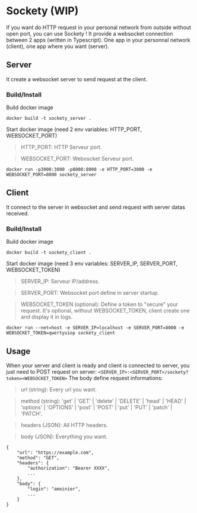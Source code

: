 # Sockety (WIP)

If you want do HTTP request in your personal network from outside without open port, you can use Sockety ! It provide a websocket connection between 2 apps (written in Typescript).
One app in your personnal network (client), one app where you want (server).

## Server
It create a websocket server to send request at the client.

### Build/Install
Build docker image
```
docker build -t sockety_server .
```
Start docker image (need 2 env variables: HTTP_PORT, WEBSOCKET_PORT)
> HTTP_PORT: HTTP Serveur port.

> WEBSOCKET_PORT: Weboscket Serveur port.
```
docker run -p3000:3000 -p8000:8000 -e HTTP_PORT=3000 -e WEBSOCKET_PORT=8000 sockety_server 
```

## Client
It connect to the server in websocket and send request with server datas received.

### Build/Install
Build docker image
```
docker build -t sockety_client .
```

Start docker image (need 3 env variables: SERVER_IP, SERVER_PORT, WEBSOCKET_TOKEN)
> SERVER_IP: Serveur IP/address.

> SERVER_PORT: Websocket port define in server startup.

> WEBSOCKET_TOKEN (optional): Define a token to "secure" your request. It's optional, without WEBSOCKET_TOKEN, client create one and display it in logs.
```
docker run --net=host -e SERVER_IP=localhost -e SERVER_PORT=8000 -e WEBSOCKET_TOKEN=qwertyuiop sockety_client
```

## Usage
When your server and client is ready and client is connected to server, you just need to POST request on server:
`<SERVER_IP>:<SERVER_PORT>/sockety?token=<WEBSOCKET_TOKEN>`
The body define request informations:
> url (string): Every url you want.

> method (string): 'get' | 'GET' | 'delete' | 'DELETE' | 'head' | 'HEAD' | 'options' | 'OPTIONS' | 'post' | 'POST' | 'put' | 'PUT' | 'patch' | 'PATCH'.

> headers (JSON): All HTTP headers.

> body (JSON): Everything you want.
```
{
	"url": "https://example.com",
	"method": "GET",
	"headers": {
		"authorization": "Bearer XXXX",
		...
	},
	"body": {
		"login": "amoinier",
		...
	}
}
```
